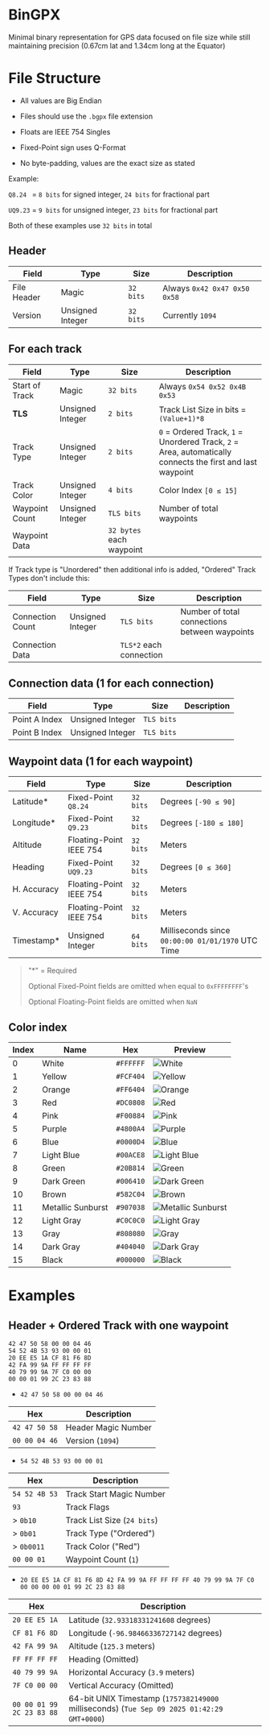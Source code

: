 # BinGPX
Minimal binary representation for GPS data focused on file size
while still maintaining precision (0.67cm lat and 1.34cm long at the Equator)

# File Structure

* All values are Big Endian

* Files should use the `.bgpx` file extension

* Floats are IEEE 754 Singles

* Fixed-Point sign uses Q-Format

* No byte-padding, values are the exact size as stated

Example:

`Q8.24 ` = `8 bits` for signed integer, `24 bits` for fractional part

`UQ9.23` = `9 bits` for unsigned integer, `23 bits` for fractional part

Both of these examples use `32 bits` in total

## Header

| Field        | Type             | Size      | Description                  |
|--------------|------------------|-----------|------------------------------|
| File Header  | Magic            | `32 bits` | Always `0x42 0x47 0x50 0x58` |
| Version      | Unsigned Integer | `32 bits` | Currently `1094`             |

## For each track

| Field          | Type             | Size                     | Description                                                                                                |
|----------------|------------------|--------------------------|------------------------------------------------------------------------------------------------------------|
| Start of Track | Magic            | `32 bits`                | Always `0x54 0x52 0x4B 0x53`                                                                               |
| **TLS**        | Unsigned Integer | `2 bits`                 | Track List Size in bits = `(Value+1)*8`                                                                    |
| Track Type     | Unsigned Integer | `2 bits`                 | `0` = Ordered Track, `1` = Unordered Track, `2` = Area, automatically connects the first and last waypoint |
| Track Color    | Unsigned Integer | `4 bits`                 | Color Index `[0 ≤ 15]`                                                                                     |
| Waypoint Count | Unsigned Integer | `TLS bits`               | Number of total waypoints                                                                                  |
| Waypoint Data  |                  | `32 bytes` each waypoint |                                                                                                            |

If Track type is "Unordered" then additional info is added, "Ordered" Track Types don't include this:

| Field            | Type             | Size                    | Description                                   |
|------------------|------------------|-------------------------|-----------------------------------------------|
| Connection Count | Unsigned Integer | `TLS bits`              | Number of total connections between waypoints |
| Connection Data  |                  | `TLS*2` each connection |                                               |

## Connection data (1 for each connection)

| Field         | Type                    | Size       | Description |
|---------------|-------------------------|------------|-------------|
| Point A Index | Unsigned Integer        | `TLS bits` |             |
| Point B Index | Unsigned Integer        | `TLS bits` |             |

## Waypoint data (1 for each waypoint)

| Field       | Type                    | Size      | Description                                       |
|-------------|-------------------------|-----------|---------------------------------------------------|
| Latitude\*  | Fixed-Point `Q8.24`     | `32 bits` | Degrees `[-90 ≤ 90]`                              |
| Longitude\* | Fixed-Point `Q9.23`     | `32 bits` | Degrees `[-180 ≤ 180]`                            |
| Altitude    | Floating-Point IEEE 754 | `32 bits` | Meters                                            |
| Heading     | Fixed-Point `UQ9.23`    | `32 bits` | Degrees `[0 ≤ 360]`                               |
| H. Accuracy | Floating-Point IEEE 754 | `32 bits` | Meters                                            |
| V. Accuracy | Floating-Point IEEE 754 | `32 bits` | Meters                                            |
| Timestamp\* | Unsigned Integer        | `64 bits` | Milliseconds since `00:00:00 01/01/1970` UTC Time |

>"\*" = Required
>
>Optional Fixed-Point fields are omitted when equal to `0xFFFFFFFF`'s
>
>Optional Floating-Point fields are omitted when `NaN`

## Color index

| Index | Name              | Hex       | Preview                                                                                                       |
|-------|-------------------|-----------|---------------------------------------------------------------------------------------------------------------|
| 0     | White             | `#FFFFFF` | ![White](https://img.shields.io/badge/%20%20-%23FFFFFF?style=for-the-badge&logo=&logoColor=white)             |
| 1     | Yellow            | `#FCF404` | ![Yellow](https://img.shields.io/badge/%20%20-%23FCF404?style=for-the-badge&logo=&logoColor=white)            |
| 2     | Orange            | `#FF6404` | ![Orange](https://img.shields.io/badge/%20%20-%23FF6404?style=for-the-badge&logo=&logoColor=white)            |
| 3     | Red               | `#DC0808` | ![Red](https://img.shields.io/badge/%20%20-%23DC0808?style=for-the-badge&logo=&logoColor=white)               |
| 4     | Pink              | `#F00884` | ![Pink](https://img.shields.io/badge/%20%20-%23F00884?style=for-the-badge&logo=&logoColor=white)              |
| 5     | Purple            | `#4800A4` | ![Purple](https://img.shields.io/badge/%20%20-%234800A4?style=for-the-badge&logo=&logoColor=white)            |
| 6     | Blue              | `#0000D4` | ![Blue](https://img.shields.io/badge/%20%20-%230000D4?style=for-the-badge&logo=&logoColor=white)              |
| 7     | Light Blue        | `#00ACE8` | ![Light Blue](https://img.shields.io/badge/%20%20-%2300ACE8?style=for-the-badge&logo=&logoColor=white)        |
| 8     | Green             | `#20B814` | ![Green](https://img.shields.io/badge/%20%20-%2320B814?style=for-the-badge&logo=&logoColor=white)             |
| 9     | Dark Green        | `#006410` | ![Dark Green](https://img.shields.io/badge/%20%20-%23006410?style=for-the-badge&logo=&logoColor=white)        |
| 10    | Brown             | `#582C04` | ![Brown](https://img.shields.io/badge/%20%20-%23582C04?style=for-the-badge&logo=&logoColor=white)             |
| 11    | Metallic Sunburst | `#907038` | ![Metallic Sunburst](https://img.shields.io/badge/%20%20-%23907038?style=for-the-badge&logo=&logoColor=white) |
| 12    | Light Gray        | `#C0C0C0` | ![Light Gray](https://img.shields.io/badge/%20%20-%23C0C0C0?style=for-the-badge&logo=&logoColor=white)        |
| 13    | Gray              | `#808080` | ![Gray](https://img.shields.io/badge/%20%20-%23808080?style=for-the-badge&logo=&logoColor=white)              |
| 14    | Dark Gray         | `#404040` | ![Dark Gray](https://img.shields.io/badge/%20%20-%23404040?style=for-the-badge&logo=&logoColor=white)         |
| 15    | Black             | `#000000` | ![Black](https://img.shields.io/badge/%20%20-%23000000?style=for-the-badge&logo=&logoColor=white)             |

# Examples

## Header + Ordered Track with one waypoint

```
42 47 50 58 00 00 04 46
54 52 4B 53 93 00 00 01
20 EE E5 1A CF 81 F6 8D
42 FA 99 9A FF FF FF FF
40 79 99 9A 7F C0 00 00
00 00 01 99 2C 23 83 88
```

* `42 47 50 58 00 00 04 46`

| Hex           | Description         |
|---------------|---------------------|
| `42 47 50 58` | Header Magic Number |
| `00 00 04 46` | Version (`1094`)    |

* `54 52 4B 53 93 00 00 01`

| Hex           | Description                 |
|---------------|-----------------------------|
| `54 52 4B 53` | Track Start Magic Number    |
| `93`          | Track Flags                 |
| > `0b10`      | Track List Size (`24 bits`) |
| > `0b01`      | Track Type ("Ordered")      |
| > `0b0011`    | Track Color ("Red")         |
| `00 00 01`    | Waypoint Count (`1`)        |

* `20 EE E5 1A CF 81 F6 8D 42 FA 99 9A FF FF FF FF 40 79 99 9A 7F C0 00 00 00 00 01 99 2C 23 83 88`

| Hex                       | Description                                                                                |
|---------------------------|--------------------------------------------------------------------------------------------|
| `20 EE E5 1A`             | Latitude (`32.93318331241608` degrees)                                                     |
| `CF 81 F6 8D`             | Longitude (`-96.98466336727142` degrees)                                                   |
| `42 FA 99 9A`             | Altitude (`125.3` meters)                                                                  |
| `FF FF FF FF`             | Heading (Omitted)                                                                          |
| `40 79 99 9A`             | Horizontal Accuracy (`3.9` meters)                                                         |
| `7F C0 00 00`             | Vertical Accuracy (Omitted)                                                                |
| `00 00 01 99 2C 23 83 88` | 64-bit UNIX Timestamp (`1757382149000` milliseconds) (`Tue Sep 09 2025 01:42:29 GMT+0000`) |
